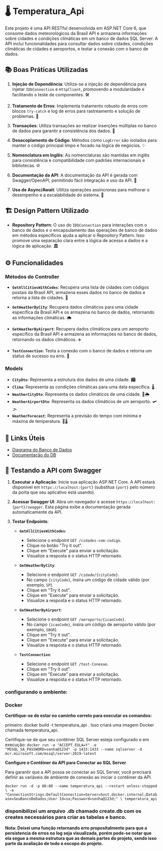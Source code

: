 # 🌡️ Temperatura_Api

Este projeto é uma API RESTful desenvolvida em ASP.NET Core 6, que consome dados meteorológicos da Brasil API e armazena informações sobre cidades e condições climáticas em um banco de dados SQL Server. A API inclui funcionalidades para consultar dados sobre cidades, condições climáticas de cidades e aeroportos, e testar a conexão com o banco de dados.

## 📚 Boas Práticas Utilizadas

1. **Injeção de Dependência**: Utiliza-se a injeção de dependência para injetar `IDbConnection` e `HttpClient`, promovendo a modularidade e facilitando o teste de componentes. 🛠️

2. **Tratamento de Erros**: Implementa tratamento robusto de erros com blocos `try-catch` e log de erros para rastreamento e solução de problemas. 🐞

3. **Transações**: Utiliza transações ao realizar inserções múltiplas no banco de dados para garantir a consistência dos dados. 🔄

4. **Desacoplamento de Código**: Métodos como `LogError` são isolados para manter o código principal limpo e focado na lógica de negócios. ✨

5. **Nomenclatura em Inglês**: As nomenclaturas são mantidas em inglês para consistência e compatibilidade com padrões internacionais e bibliotecas. 🌐

6. **Documentação da API**: A documentação da API é gerada com Swagger/OpenAPI, permitindo fácil integração e uso da API. 📖

7. **Uso de Async/Await**: Utiliza operações assíncronas para melhorar o desempenho e a escalabilidade do sistema. 🚀

## 🏗️ Design Pattern Utilizado

- **Repository Pattern**: O uso do `IDbConnection` para interações com o banco de dados e o encapsulamento das operações de banco de dados em métodos específicos ajuda a aplicar o Repository Pattern. Isso promove uma separação clara entre a lógica de acesso a dados e a lógica de aplicação. 🏛️

## ⚙️ Funcionalidades

### Métodos do Controller

- **`GetAllCitiesWithCodes`**: Recupera uma lista de cidades com códigos postais da Brasil API, armazena esses dados no banco de dados e retorna a lista de cidades. 🌆

- **`GetWeatherByCity`**: Recupera dados climáticos para uma cidade específica da Brasil API e os armazena no banco de dados, retornando as informações climáticas. 🌦️

- **`GetWeatherByAirport`**: Recupera dados climáticos para um aeroporto específico da Brasil API e armazena as informações no banco de dados, retornando os dados climáticos. ✈️

- **`TestConnection`**: Testa a conexão com o banco de dados e retorna um status de sucesso ou erro. 🔗

### Models

- **`CityDto`**: Representa a estrutura dos dados de uma cidade. 🏙️
- **`Clima`**: Representa as condições climáticas para uma data específica. 🌡️
- **`WeatherCityDto`**: Representa os dados climáticos de uma cidade. 🌆🌦️
- **`WeatherAirportDto`**: Representa os dados climáticos de um aeroporto. 🛩️🌫️
- **`WeatherForecast`**: Representa a previsão do tempo com mínima e máxima de temperatura. 📅🌡️

## 🔗 Links Úteis

- [Diagrama do Banco de Dados](https://dbdiagram.io/d/Diagrama-de-dados-Teste-AeC-66a058038b4bb5230e2ab3a4)
- [Documentação do DB](https://dbdocs.io/kemerssonvinicius/Doc-DB-Teste-AeC)

## 🧪 Testando a API com Swagger

1. **Executar a Aplicação**: Inicie sua aplicação ASP.NET Core. A API estará disponível em `https://localhost:{port}` (substitua `{port}` pelo número da porta que seu aplicativo está usando).

2. **Acessar Swagger UI**: Abra um navegador e acesse `https://localhost:{port}/swagger`. Esta página exibe a documentação gerada automaticamente da API.

3. **Testar Endpoints**:
   - **`GetAllCitiesWithCodes`**:
     - Selecione o endpoint `GET /cidades-com-codigo`.
     - Clique no botão "Try it out".
     - Clique em "Execute" para enviar a solicitação.
     - Visualize a resposta e o status HTTP retornado.

   - **`GetWeatherByCity`**:
     - Selecione o endpoint `GET /cidade/{cityCode}`.
     - No campo `{cityCode}`, insira um código de cidade válido (por exemplo, `SP`).
     - Clique em "Try it out".
     - Clique em "Execute" para enviar a solicitação.
     - Visualize a resposta e o status HTTP retornado.

   - **`GetWeatherByAirport`**:
     - Selecione o endpoint `GET /aeroporto/{icaoCode}`.
     - No campo `{icaoCode}`, insira um código de aeroporto válido (por exemplo, `SBGR`).
     - Clique em "Try it out".
     - Clique em "Execute" para enviar a solicitação.
     - Visualize a resposta e o status HTTP retornado.

   - **`TestConnection`**:
     - Selecione o endpoint `GET /test-Conexao`.
     - Clique em "Try it out".
     - Clique em "Execute" para enviar a solicitação.
     - Visualize a resposta e o status HTTP retornado.


### configurando o ambiente:

### Docker
**Certifique-se de estar no caminho correto para executar os comandos:**

primeiro:
docker build -t temperatura_api .
Isso criará uma imagem Docker chamada temperatura_api.

Certifique-se de que seu contêiner SQL Server esteja configurado e em execução:
``docker run -e "ACCEPT_EULA=Y" -e "MSSQL_SA_PASSWORD=senha@123d" -p 1433:1433 --name sqlserver -d mcr.microsoft.com/mssql/server:2019-latest``

**Configure o Contêiner da API para Conectar ao SQL Server**

Para garantir que a API possa se conectar ao SQL Server, você precisará definir as variáveis de ambiente de conexão ao iniciar o contêiner da API.

``docker run -d -p 80:80 --name temperatura_api --restart unless-stopped \
  -e "ConnectionStrings:DefaultConnection=Server=host.docker.internal;Database=SeuBancoDeDados;User Id=sa;Password=senha@123d;" \
  temperatura_api``

  ### disponibilizei um arquivo .db chamado create.db com os creates necessários para criar as tabelas e banco. ###

  **Nota: Deixei uma função retornando erro propositalmente para que a persistencia de erros no log seja visualizada, porém pode-se notar que ela segue a mesma estrutura que as demais partes do projeto, sendo isso parte da avaliação de todo o escopo do projeto.**

